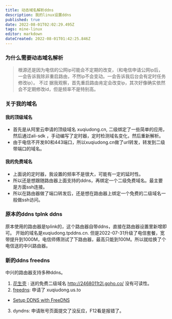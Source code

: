 ```yaml
---
title: 动态域名解析ddns
description: 我的linux设置ddns
published: true
date: 2022-08-01T02:02:29.495Z
tags: mine-linux
editor: markdown
dateCreated: 2022-08-01T01:42:25.846Z
---
```


### 为什么需要动态域名解析
 
> 根源还是因为电信的公网ip可能会不定期的改变，（和电信申请公网ip后，一会告诉我除非重启路由，不然ip不会变动。一会告诉我后台会有定时任务修改ip）。 不过 据我观察，首先重启路由肯定会改变ip，其次好像确实依然会不定期修改id，但是频率不是特别高。


### 关于我的域名

#### 我的顶级域名
 * 首先是从阿里云申请的顶级域名 xuqiudong.cn, 二级绑定了一些简单的应用，然后通过ali-sdk ，手动编写了定时器，定时检测域名变化，然后重新解析。
 * 由于电信不开发80和443端口，所以xuqiudong.cn做了url转发，转发到二级带端口的域名。
 
#### 我的免费域名
* 上面说的定时器，我设置的频率不是很大，可能有一定的延时性。
* 所以还是想跟随路由器上面支持的ddns，再绑定一个二级免费域名。最主要是方面ssh连接。
* 所以在路由器做了端口转发后，还是想在路由器上绑定一个免费的二级域名一般做ssh访问。

### 原本的ddns  tplnk ddns

  原本使用的路由器是tplink的，这个路由器自带ddns，直接在路由器设置里新增即可。 
  开始的域名是xuqiudong.tpddns.cn.
  但是2022-07-31升级了电信套餐，宽带提升到1000M，电信师傅测试了下路由器，最高只能到100M。所以就给换了个电信送的中兴路由器。
  
  
### 新的ddns  freedns

中兴的路由器支持多种ddns。
1.  [花生壳](https://hsk.oray.com/) : 送的免费二级域名 http://2468011t2l.goho.co/ 没有可读性。
2.  [freedns](https://freedns.afraid.org/): 申请了 xuqiudong.us.to
   - [Setup DDNS with FreeDNS](https://www.filegott.se/2017/04/15/setup-ddns-with-freedns/)
3.  dyndns: 申请账号页面提交了没反应，F12看是报错了。




 
  